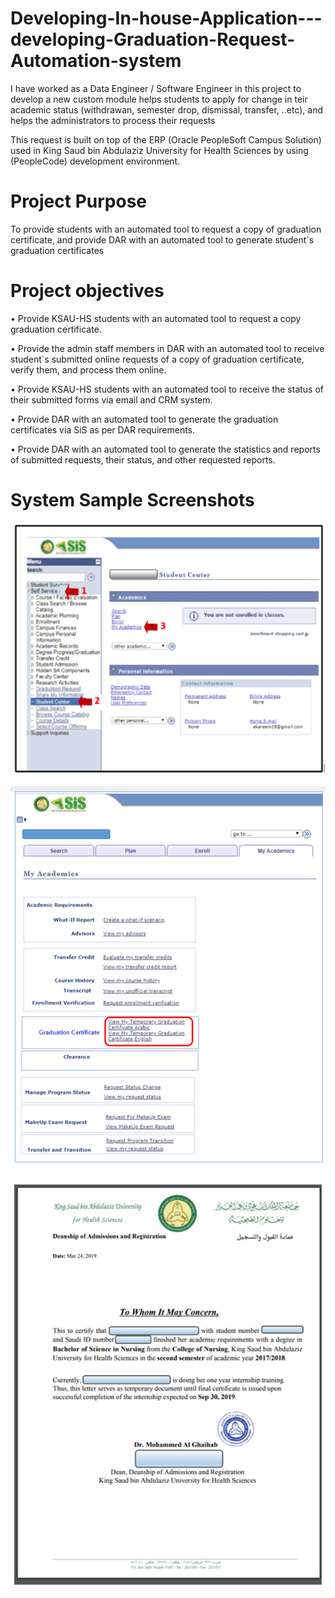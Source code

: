 # Developing-In-house-Application---developing-Graduation-Request-Automation-system
I have worked as a Data Engineer / Software Engineer in this project to develop a new custom module helps students to apply for change in teir academic status (withdrawan, semester drop, dismissal, transfer, ..etc), and helps the administrators to process their requests

This request is built on top of the ERP (Oracle PeopleSoft Campus Solution) used in King Saud bin Abdulaziz University for Health Sciences by using (PeopleCode) development environment.

# Project Purpose
To provide students with an automated tool to request a copy of graduation certificate, and provide DAR with an automated tool to generate student`s graduation certificates

# Project objectives
•	Provide KSAU-HS students with an automated tool to request a copy graduation certificate.

•	Provide the admin staff members in DAR  with an automated tool to receive student`s submitted online requests of a copy of graduation certificate, verify them, and process them online.

•	Provide KSAU-HS students with an automated tool to receive the status of their submitted forms via email and CRM system.

•	Provide DAR with an automated tool to generate the graduation certificates via SiS as per DAR requirements.

•	Provide DAR with an automated tool to generate the statistics and reports of submitted requests, their status, and other requested reports.

# System Sample Screenshots
![Sample Screenshot](https://github.com/mutawakel-oss/Developing-In-house-Application---developing-Graduation-Request-Automation-system/blob/main/Screenshots/1.png)

![Sample Screenshot](https://github.com/mutawakel-oss/Developing-In-house-Application---developing-Graduation-Request-Automation-system/blob/main/Screenshots/2.png)

![Sample Screenshot](https://github.com/mutawakel-oss/Developing-In-house-Application---developing-Graduation-Request-Automation-system/blob/main/Screenshots/3.png)
